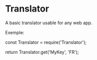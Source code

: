 # Translator
A basic translator usable for any web app.


Exemple:

const Translator = require('Translator');

return Translator.get('MyKey', 'FR');
